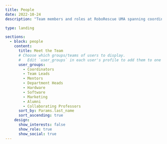 ```yaml
---
title: People
date: 2022-10-24
description: "Team members and roles at RoboRescue UMA spanning coordination, hardware, software, and outreach."

type: landing

sections:
  - block: people
    content:
      title: Meet the Team
      # Choose which groups/teams of users to display.
      #   Edit `user_groups` in each user's profile to add them to one or more of these groups.
      user_groups:
        - Coordinators
        - Team Leads
        - Mentors
        - Department Heads
        - Hardware
        - Software
        - Marketing
        - Alumni
        - Collaborating Professors
      sort_by: Params.last_name
      sort_ascending: true
    design:
      show_interests: false
      show_role: true
      show_social: true
---
```


